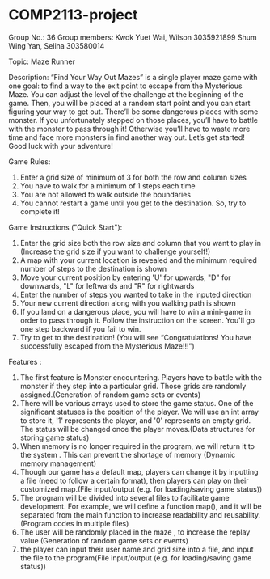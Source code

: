 # COMP2113-project
Group No.: 36
Group members:
Kwok Yuet Wai, Wilson 3035921899
Shum Wing Yan, Selina 303580014

Topic: Maze Runner

Description:
“Find Your Way Out Mazes” is a single player maze game with one goal: to find a way to the exit point to escape from the Mysterious Maze. You can adjust the level of the challenge at the beginning of the game. Then, you will be placed at a random start point and you can start figuring your way to get out. There’ll be some dangerous places with some monster. If you unfortunately stepped on those places, you’ll have to battle with the monster to pass through it! Otherwise you’ll have to waste more time and face more monsters in find another way out. Let’s get started! Good luck with your adventure!

Game Rules:
1. Enter a grid size of minimum of 3 for both the row and column sizes
2. You have to walk for a minimum of 1 steps each time
3. You are not allowed to walk outside the boundaries 
4. You cannot restart a game until you get to the destination. So, try to complete it!

Game Instructions ("Quick Start"):
1.	Enter the grid size both the row size and column that you want to play in (Increase the grid size if you want to challenge yourself!)
2.	A map with your current location is revealed and the minimum required number of steps to the destination is shown
3.	Move your current position by entering 'U' for upwards, "D" for downwards, "L" for leftwards and "R" for rightwards
4. Enter the number of steps you wanted to take in the inputed direction
5.	Your new current direction along with you walking path is shown
6.	If you land on a dangerous place, you will have to win a mini-game in order to pass through it. Follow the instruction on the screen. You'll go one step backward if you fail to win.
7.	Try to get to the destination! (You will see “Congratulations! You have successfully escaped from the Mysterious Maze!!!”)



Features : 
1. The first feature is Monster encountering. Players have to battle with the monster if they step into a particular grid. Those grids are randomly assigned.(Generation of random game sets or events)
2. There will be various arrays used to store the game status. One of the significant statuses is the position of the player. We will use an int array to store it,  '1' represents the player, and '0' represents an empty grid. The status will be changed once the player moves.(Data structures for storing game status)
3. When memory is no longer required in the program, we will return it to the system . This can prevent the shortage of memory (Dynamic memory management)
4. Though our game has a default map, players can change it by inputting a file (need to follow a certain format), then players can play on their customized map.(File input/output (e.g. for loading/saving game status))
5. The program will be divided into several files to facilitate game development. For example, we will define a function map(), and it will be separated from the main function to increase readability and reusability.(Program codes in multiple files)
6. The user will be randomly placed in the maze , to increase the replay value (Generation of random game sets or events)
7. the player can input their user name and grid size into a file, and input the file to the program(File input/output (e.g. for loading/saving game status))


